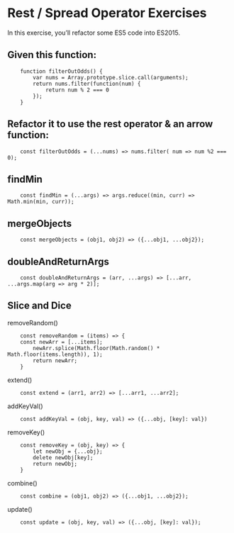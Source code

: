 # Rest / Spread Operator Exercises

In this exercise, you’ll refactor some ES5 code into ES2015.

## Given this function:

        function filterOutOdds() {
            var nums = Array.prototype.slice.call(arguments);
            return nums.filter(function(num) {
                return num % 2 === 0
            });
        }
## Refactor it to use the rest operator & an arrow function:

        const filterOutOdds = (...nums) => nums.filter( num => num %2 === 0);

## findMin

        const findMin = (...args) => args.reduce((min, curr) => Math.min(min, curr));

## mergeObjects

        const mergeObjects = (obj1, obj2) => ({...obj1, ...obj2});

## doubleAndReturnArgs

        const doubleAndReturnArgs = (arr, ...args) => [...arr, ...args.map(arg => arg * 2)];

## Slice and Dice

removeRandom()

        const removeRandom = (items) => {
        const newArr = [...items];
            newArr.splice(Math.floor(Math.random() * Math.floor(items.length)), 1);
            return newArr;
        }

extend()

        const extend = (arr1, arr2) => [...arr1, ...arr2];

addKeyVal()

        const addKeyVal = (obj, key, val) => ({...obj, [key]: val})

removeKey()

        const removeKey = (obj, key) => {
            let newObj = {...obj};
            delete newObj[key];
            return newObj;
        }

combine()

        const combine = (obj1, obj2) => ({...obj1, ...obj2});

update()

        const update = (obj, key, val) => ({...obj, [key]: val});
